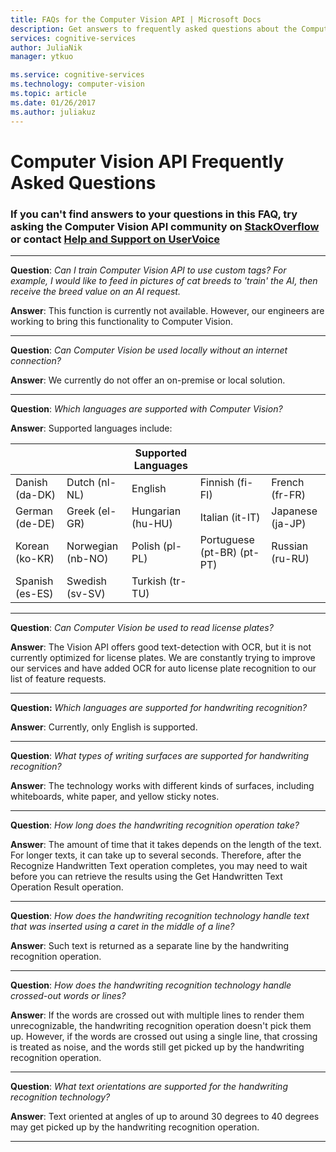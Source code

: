 ```yaml
---
title: FAQs for the Computer Vision API | Microsoft Docs
description: Get answers to frequently asked questions about the Computer Vision API in Microsoft Cognitive Services.
services: cognitive-services
author: JuliaNik
manager: ytkuo

ms.service: cognitive-services 
ms.technology: computer-vision
ms.topic: article
ms.date: 01/26/2017
ms.author: juliakuz
---
```


# Computer Vision API Frequently Asked Questions
### If you can't find answers to your questions in this FAQ, try asking the Computer Vision API community on [StackOverflow](https://stackoverflow.com/questions/tagged/project-oxford+or+microsoft-cognitive) or contact [Help and Support on UserVoice](https://cognitive.uservoice.com/)

-----

**Question**: *Can I train Computer Vision API to use custom tags?  For example, I would like to feed in pictures of cat breeds to 'train' the AI, then receive the breed value on an AI request.*

**Answer**: This function is currently not available. However, our engineers are working to bring this functionality to Computer Vision.

-----

**Question**: *Can Computer Vision be used locally without an internet connection?*

**Answer**: We currently do not offer an on-premise or local solution.

-----

**Question**: *Which languages are supported with Computer Vision?*

**Answer**:
Supported languages include:

| | | Supported Languages | | |
|---------------- |------------------ |------------------ |--------------------------- |--------------------
| Danish (da-DK)  | Dutch (nl-NL)     | English           | Finnish (fi-FI)            |French (fr-FR)
| German (de-DE)  | Greek (el-GR)     | Hungarian (hu-HU) | Italian (it-IT)            | Japanese (ja-JP)
| Korean (ko-KR)  | Norwegian (nb-NO) | Polish (pl-PL)    | Portuguese (pt-BR) (pt-PT) | Russian (ru-RU)
| Spanish (es-ES)	| Swedish (sv-SV)	  | Turkish (tr-TU)   |                            |

-----

**Question**: *Can Computer Vision be used to read license plates?*

**Answer**: The Vision API offers good text-detection with OCR, but it is not currently optimized for license plates. We are constantly trying to improve our services and have added OCR for auto license plate recognition to our list of feature requests.

-----

**Question:** *Which languages are supported for handwriting recognition?*

**Answer**: Currently, only English is supported.

-----

**Question**: *What types of writing surfaces are supported for handwriting recognition?*

**Answer**: The technology works with different kinds of surfaces, including whiteboards, white paper, and yellow sticky notes.

-----

**Question**: *How long does the handwriting recognition operation take?*

**Answer**: The amount of time that it takes depends on the length of the text. For longer texts, it can take up to several seconds. Therefore, after the Recognize Handwritten Text operation completes, you may need to wait before you can retrieve the results using the Get Handwritten Text Operation Result operation.

-----

**Question**: *How does the handwriting recognition technology handle text that was inserted using a caret in the middle of a line?*

**Answer**: Such text is returned as a separate line by the handwriting recognition operation.

-----

**Question**: *How does the handwriting recognition technology handle crossed-out words or lines?*

**Answer**: If the words are crossed out with multiple lines to render them unrecognizable, the handwriting recognition operation doesn't pick them up. However, if the words are crossed out using a single line, that crossing is treated as noise, and the words still get picked up by the handwriting recognition operation.

-----

**Question**: *What text orientations are supported for the handwriting recognition technology?*

**Answer**: Text oriented at angles of up to around 30 degrees to 40 degrees may get picked up by the handwriting recognition operation.

-----
